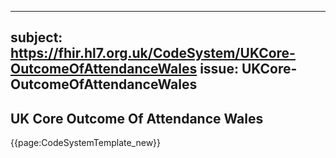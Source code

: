 
---
subject: https://fhir.hl7.org.uk/CodeSystem/UKCore-OutcomeOfAttendanceWales
issue: UKCore-OutcomeOfAttendanceWales
---
## UK Core Outcome Of Attendance Wales

{{page:CodeSystemTemplate_new}}
    
